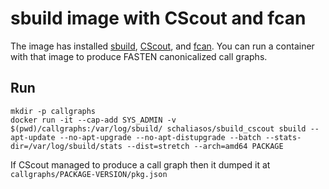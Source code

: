 # sbuild image with CScout and fcan

The image has installed  [sbuild](https://tracker.debian.org/pkg/sbuild),
[CScout](https://www2.dmst.aueb.gr/dds/cscout/),
and [fcan](https://github.com/fasten-project/canonical-call-graph-generator/tree/master/fcan).
You can run a container with that image to produce FASTEN canonicalized call
graphs.

Run
---

```
mkdir -p callgraphs
docker run -it --cap-add SYS_ADMIN -v $(pwd)/callgraphs:/var/log/sbuild/ schaliasos/sbuild_cscout sbuild --apt-update --no-apt-upgrade --no-apt-distupgrade --batch --stats-dir=/var/log/sbuild/stats --dist=stretch --arch=amd64 PACKAGE
```

If CScout managed to produce a call graph then it dumped it at
`callgraphs/PACKAGE-VERSION/pkg.json`
